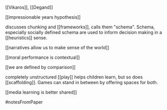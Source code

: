 [[Vikaros]], [[Degand]]

[[impressionable years hypothesis]]

discusses chunking and [[frameworks]], calls them "schema". Schema, especially socially defined schema are used to inform decision making in a [[heuristics]] sense.

[[narratives allow us to make sense of the world]]

[[moral performance is contextual]]

[[we are defined by comparison]]

completely unstructured [[play]] helps children learn, but so does [[scaffolding]]. Games can stand in between by offering spaces for both.

[[media learning is better shared]]


#notesFromPaper 